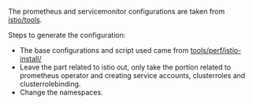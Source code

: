 The prometheus and servicemonitor configurations are taken from 
[istio/tools](https://github.com/istio/tools).

Steps to generate the configuration:

* The base configurations and script used came from 
[tools/perf/istio-install/](https://github.com/istio/tools/tree/master/perf/istio-install#istio-setup)
* Leave the part related to istio out, only take the portion related 
to prometheus operator and creating service accounts, clusterroles and clusterrolebinding.
* Change the namespaces.